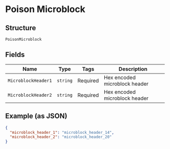 # Poison Microblock

## Structure

`PoisonMicroblock`

## Fields

| Name                | Type     | Tags     | Description                   |
| ------------------- | -------- | -------- | ----------------------------- |
| `MicroblockHeader1` | `string` | Required | Hex encoded microblock header |
| `MicroblockHeader2` | `string` | Required | Hex encoded microblock header |

## Example (as JSON)

```json
{
  "microblock_header_1": "microblock_header_14",
  "microblock_header_2": "microblock_header_20"
}
```
